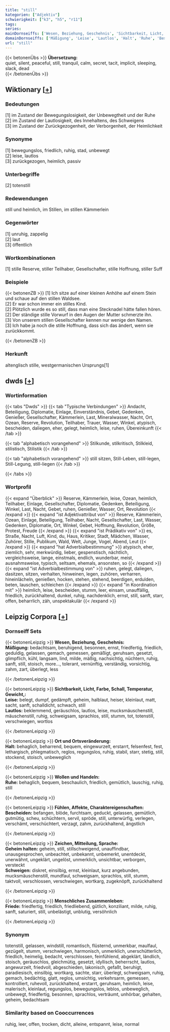 ```yaml
---
title: "still"
kategorien: ["Adjektiv"]
schwierigkeit: ["k3", "h5", "r11"]
tags:
series:
mainDornseiffs: ['Wesen, Beziehung, Geschehnis', 'Sichtbarkeit, Licht, Farbe, Schall, Temperatur, Gewicht,', 'Ort und Ortsveränderung', 'Wollen und Handeln', 'Fühlen, Affekte, Charaktereigenschaften', 'Zeichen, Mitteilung, Sprache', 'Menschliches Zusammenleben']
domainDornseiffs: ['Mäßigung', 'Leise', 'Lautlos', 'Halt', 'Ruhe', 'Bescheiden', 'Geheim halten', 'Schweigen', 'Friede']
url: "still"
---
```


{{< betonenÜbs >}}
**Übersetzung:**  
quiet, silent, peaceful, still, tranquil, calm, secret, tacit, implicit, sleeping, slack, dead  
{{< /betonenÜbs >}}

## Wiktionary [[+](https://de.wiktionary.org/wiki/still)]

### Bedeutungen
[1] im Zustand der Bewegungslosigkeit, der Unbewegtheit und der Ruhe  
[2] im Zustand der Lautlosigkeit, des Innehaltens, des Schweigens  
[3] im Zustand der Zurückgezogenheit, der Verborgenheit, der Heimlichkeit  

### Synonyme
[1] bewegungslos, friedlich, ruhig, stad, unbewegt  
[2] leise, lautlos  
[3] zurückgezogen, heimlich, passiv  

### Unterbegriffe
[2] totenstill  

### Redewendungen
still und heimlich, im Stillen, im stillen Kämmerlein  

### Gegenwörter
[1] unruhig, zappelig  
[2] laut  
[3] öffentlich  

### Wortkombinationen
[1] stille Reserve, stiller Teilhaber, Gesellschafter, stille Hoffnung, stiller Suff  

### Beispiele
{{< betonenZB >}}
[1] Ich sitze auf einer kleinen Anhöhe auf einem Stein und schaue auf den stillen Waldsee.  
[2] Er war schon immer ein stilles Kind.  
[2] Plötzlich wurde es so still, dass man eine Stecknadel hätte fallen hören.  
[2] Der ständige stille Vorwurf in den Augen der Mutter schmerzte ihn.  
[3] Von unserem stillen Gesellschafter kennen nur wenige den Namen.  
[3] Ich habe ja noch die stille Hoffnung, dass sich das ändert, wenn sie zurückkommt.  

{{< /betonenZB >}}
### Herkunft
altenglisch stille, westgermanischen Ursprungs[1]  



## dwds [[+](https://www.dwds.de/wb/still)]

### Wortinformation
{{< tabs "Dwds" >}}
{{< tab "Typische Verbindungen" >}}
Andacht, Beteiligung, Diplomatie, Einlage, Einverständnis, Gebet, Gedenken, Genießer, Gesellschafter, Kämmerlein, Last, Mineralwasser, Nacht, Ort, Ozean, Reserve, Revolution, Teilhaber, Trauer, Wasser, Winkel, atypisch, bescheiden, daliegen, eher, gelegt, heimlich, leise, ruhen, Übereinkunft
{{< /tab >}}

{{< tab "alphabetisch vorangehend" >}}
Stilkunde, stilkritisch, Stilkleid, stilistisch, Stilistik
{{< /tab >}}

{{< tab "alphabetisch vorangehend" >}}
still sitzen, Still-Leben, still-legen, Still-Legung, still-liegen
{{< /tab >}}

{{< /tabs >}}

### Wortprofil
{{< expand "Überblick" >}} Reserve, Kämmerlein, leise, Ozean, heimlich, Teilhaber, Einlage, Gesellschafter, Diplomatie, Gedenken, Beteiligung, Winkel, Last, Nacht, Gebet, ruhen, Genießer, Wasser, Ort, Revolution {{< /expand >}}
{{< expand "ist Adjektivattribut von" >}} Reserve, Kämmerlein, Ozean, Einlage, Beteiligung, Teilhaber, Nacht, Gesellschafter, Last, Wasser, Gedenken, Diplomatie, Ort, Winkel, Gebet, Hoffnung, Revolution, Größe, Protest, Freude {{< /expand >}}
{{< expand "ist Prädikativ von" >}} es, Straße, Nacht, Luft, Kind, du, Haus, Kritiker, Stadt, Mädchen, Wasser, Zuhörer, Stille, Publikum, Wald, Welt, Junge, Vogel, Abend, Leut {{< /expand >}}
{{< expand "hat Adverbialbestimmung" >}} atypisch, eher, ziemlich, sehr, merkwürdig, lieber, gespenstisch, nächtlich, vergleichsweise, lange, einstmals, endlich, wunderbar, meist, ausnahmsweise, typisch, seltsam, ehemals, ansonsten, so {{< /expand >}}
{{< expand "ist Adverbialbestimmung von" >}} ruhen, gelegt, daliegen, dasitzen, sitzen, verhalten, hinweinen, legen, zuhören, verharren, hineinlächeln, genießen, hocken, stehen, stehend, beerdigen, erdulden, beten, lauschen, schleichen {{< /expand >}}
{{< expand "in Koordination mit" >}} heimlich, leise, bescheiden, stumm, leer, einsam, unauffällig, friedlich, zurückhaltend, dunkel, ruhig, nachdenklich, ernst, still, sanft, starr, offen, beharrlich, zäh, unspektakulär {{< /expand >}}

## Leipzig Corpora [[+](https://corpora.uni-leipzig.de/en/res?word=still&corpusId=deu_newscrawl-public_2018)]

### Dornseiff Sets
{{< betonenLeipzig >}}
**Wesen, Beziehung, Geschehnis:**  
**Mäßigung:** bedachtsam, beruhigend, besonnen, ernst, friedfertig, friedlich, geduldig, gelassen, gemach, gemessen, gemäßigt, geruhsam, gesetzt, glimpflich, kühl, langsam, lind, milde, mäßig, nachsichtig, nüchtern, ruhig, sanft, still, stoisch, more..., tolerant, vernünftig, verständig, vorsichtig, zahm, zart, überlegt, less  

{{< /betonenLeipzig >}}


{{< betonenLeipzig >}}
**Sichtbarkeit, Licht, Farbe, Schall, Temperatur, Gewicht,:**  
**Leise:** belegt, dumpf, gedämpft, geheim, halblaut, heiser, kleinlaut, matt, sacht, sanft, schalldicht, schwach, still  
**Lautlos:** beklemmend, geräuschlos, lautlos, leise, mucksmäuschenstill, mäuschenstill, ruhig, schweigsam, sprachlos, still, stumm, tot, totenstill, verschwiegen, wortlos  

{{< /betonenLeipzig >}}


{{< betonenLeipzig >}}
**Ort und Ortsveränderung:**  
**Halt:** behaglich, beharrend, bequem, eingewurzelt, erstarrt, felsenfest, fest, lethargisch, phlegmatisch, reglos, regungslos, ruhig, stabil, starr, stetig, still, stockend, stoisch, unbeweglich  

{{< /betonenLeipzig >}}


{{< betonenLeipzig >}}
**Wollen und Handeln:**  
**Ruhe:** behaglich, bequem, beschaulich, friedlich, gemütlich, lauschig, ruhig, still  

{{< /betonenLeipzig >}}


{{< betonenLeipzig >}}
**Fühlen, Affekte, Charaktereigenschaften:**  
**Bescheiden:** befangen, blöde, furchtsam, geduckt, gelassen, gemütlich, gutmütig, scheu, schüchtern, servil, spröde, still, unterwürfig, verlegen, verschämt, verschüchtert, verzagt, zahm, zurückhaltend, ängstlich  

{{< /betonenLeipzig >}}


{{< betonenLeipzig >}}
**Zeichen, Mitteilung, Sprache:**  
**Geheim halten:** geheim, still, stillschweigend, unauffindbar, unausgesprochen, unbeachtet, unbekannt, unbemerkt, unentdeckt, unerwähnt, ungeklärt, ungelöst, unmerklich, unsichtbar, verborgen, versteckt  
**Schweigen:** diskret, einsilbig, ernst, kleinlaut, kurz angebunden, mucksmäuschenstill, mundfaul, schweigsam, sprachlos, still, stumm, taktvoll, verschlossen, verschwiegen, wortkarg, zugeknöpft, zurückhaltend  

{{< /betonenLeipzig >}}


{{< betonenLeipzig >}}
**Menschliches Zusammenleben:**  
**Friede:** friedfertig, friedlich, friedliebend, gütlich, konziliant, milde, ruhig, sanft, saturiert, still, unbelästigt, unblutig, versöhnlich  

{{< /betonenLeipzig >}}

### Synonym
totenstill, gelassen, windstill, romantisch, flüsternd, unmerkbar, maulfaul, gezügelt, stumm, verschwiegen, harmonisch, unmerklich, unerschütterlich, friedlich, heimelig, bedacht, verschlossen, feinfühlend, abgeklärt, ländlich, stoisch, geräuschlos, gleichmütig, gesetzt, idyllisch, beherrscht, lautlos, angewurzelt, friedvoll, abgeschieden, lakonisch, gefaßt, beruhigt, paradiesisch, einsilbig, wortkarg, sachte, starr, überlegt, schweigsam, ruhig, gemach, bedächtig, glatt, reglos, umsichtig, verkehrsarm, gemessen, kontrolliert, ruhevoll, zurückhaltend, erstarrt, geruhsam, heimlich, leise, malerisch, kleinlaut, regungslos, bewegungslos, leblos, unbeweglich, unbewegt, friedfertig, besonnen, sprachlos, verträumt, unhörbar, gehalten, geheim, bedachtsam


### Similarity based on Cooccurrences
ruhig, leer, offen, trocken, dicht, alleine, entspannt, leise, normal

